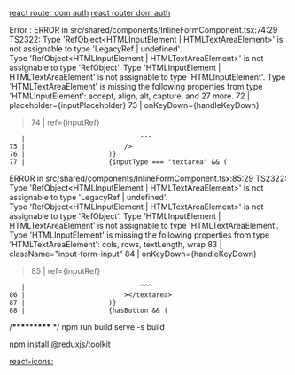 [react router dom auth](https://www.robinwieruch.de/react-router-authentication/)
[react router dom auth](D:\Documents\Web\React\react_router_dom_auth)

Error :
ERROR in src/shared/components/InlineFormComponent.tsx:74:29
TS2322: Type 'RefObject<HTMLInputElement | HTMLTextAreaElement>' is not assignable to type 'LegacyRef<HTMLInputElement> | undefined'.  
 Type 'RefObject<HTMLInputElement | HTMLTextAreaElement>' is not assignable to type 'RefObject<HTMLInputElement>'.
Type 'HTMLInputElement | HTMLTextAreaElement' is not assignable to type 'HTMLInputElement'.
Type 'HTMLTextAreaElement' is missing the following properties from type 'HTMLInputElement': accept, align, alt, capture, and 27 more.
72 | placeholder={inputPlaceholder}
73 | onKeyDown={handleKeyDown}

> 74 | ref={inputRef}

       |                             ^^^
    75 |                         />
    76 |                     )}
    77 |                     {inputType === "textarea" && (

ERROR in src/shared/components/InlineFormComponent.tsx:85:29
TS2322: Type 'RefObject<HTMLInputElement | HTMLTextAreaElement>' is not assignable to type 'LegacyRef<HTMLTextAreaElement> | undefined'.  
 Type 'RefObject<HTMLInputElement | HTMLTextAreaElement>' is not assignable to type 'RefObject<HTMLTextAreaElement>'.
Type 'HTMLInputElement | HTMLTextAreaElement' is not assignable to type 'HTMLTextAreaElement'.
Type 'HTMLInputElement' is missing the following properties from type 'HTMLTextAreaElement': cols, rows, textLength, wrap
83 | className="input-form-input"
84 | onKeyDown={handleKeyDown}

> 85 | ref={inputRef}

       |                             ^^^
    86 |                         ></textarea>
    87 |                     )}
    88 |                     {hasButton && (

/**\*\*\*\***\***\*\*\*\*** \*/
npm run build
serve -s build

npm install @reduxjs/toolkit

[react-icons:](https://react-icons.github.io/react-icons/icons?name=cg)
